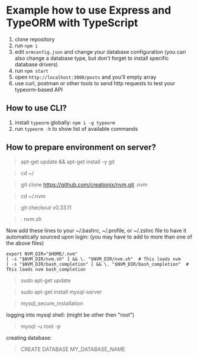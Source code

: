 # Example how to use Express and TypeORM with TypeScript

1. clone repository 
2. run `npm i`
3. edit `ormconfig.json` and change your database configuration (you can also change a database type, but don't forget to install specific database drivers)
4. run `npm start`
5. open `http://localhost:3000/posts` and you'll empty array
6. use curl, postman or other tools to send http requests to test your typeorm-based API

## How to use CLI?

1. install `typeorm` globally: `npm i -g typeorm`
2. run `typeorm -h` to show list of available commands

## How to prepare environment on server?

> apt-get update && apt-get install -y git

> cd ~/

> git clone https://github.com/creationix/nvm.git .nvm

> cd ~/.nvm

> git checkout v0.33.11

> . nvm.sh

Now add these lines to your ~/.bashrc, ~/.profile, or ~/.zshrc file to have it automatically sourced upon login: (you may have to add to more than one of the above files)
```
export NVM_DIR="$HOME/.nvm"
[ -s "$NVM_DIR/nvm.sh" ] && \. "$NVM_DIR/nvm.sh"  # This loads nvm
[ -s "$NVM_DIR/bash_completion" ] && \. "$NVM_DIR/bash_completion"  # This loads nvm bash_completion
```
> sudo apt-get update

> sudo apt-get install mysql-server

> mysql_secure_installation

logging into mysql shell: (might be other then "root")

> mysql -u root -p

creating database: 

> CREATE DATABASE MY_DATABASE_NAME
